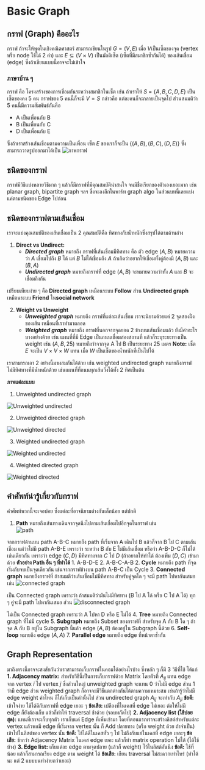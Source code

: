 ﻿


# Basic Graph
## กราฟ (Graph) คืออะไร
กราฟ ถ้าจะให้พูดในเชิงคณิตศาสตร์ สามารถเขียนในรูป $G = (V, E)$ เมื่อ $V$เป็นเซ็ตของจุด (vertex หรือ node ใช้ได้ 2 คำ) และ $E \subseteq (V\times V)$ เป็นมัลติเซ็ต (เซ็ตที่มีสมาชิกซ้ำกันได้) ของเส้นเชื่อม (edge) ซึ่งถ้าเขียนแบบนี้อาจจะไม่เข้าใจ
###  ภาษาบ้าน ๆ
กราฟ คือ โครงสร้างของการเชื่อมกันระหว่างสมาชิกในเซ็ต เช่น ถ้าเราให้ $S$ =  $\{A, B, C, D, E \}$ เป็นเซ็ตของคง 5 คน กราฟของ 5 คนนี้ก็จะมี $V = S$ กล่าวคือ แต่ละคนก็จะกลายเป็นจุดไป ส่วนสมมติว่า 5 คนนี้มีความสัมพันธ์กันคือ
- A เป็นเพื่อนกับ B
- B เป็นเพื่อนกับ C
- D เป็นเพื่อนกับ E

ซึ่งถ้าเราสร้างเส้นเชื่อมตามความเป็นเพื่อน เซ็ต $E$ ของเราก็จะป็น $\{(A, B), (B, C), (D, E)\}$  ซึ่งสามารถวาดรูปออกมาได้เป็น
![ภาพกราฟ](https://raw.githubusercontent.com/KirkPig/data-algo-supplementary/main/data/graph/example1.png)
## ชนิดของกราฟ
กราฟมีวิธีแบ่งหลายวิธีมาก ๆ แล้วก็มีกราฟที่มีคุณสมบัติน่าสนใจ จนมีชื่อเรียกของตัวเองเยอะมาก เช่น planar graph, bipartite graph ฯลฯ ซึ่งจะลงลึกในพาร์ท graph algo ในส่วนบทนี้เลยแบ่งแค่ตามชนิดของ Edge ไปก่อน
## ชนิดของกราฟตามเส้นเชื่อม
เราจะแบ่งคุณสมบัติของเส้นเชื่อมเป็น 2 คุณสมบัติคือ ทิศทางกับน้ำหนักซึ่งสรุปได้ตามด้านล่าง
1. **Direct vs Undirect:** 
	- ***Directed graph*** หมายถึง กราฟที่เส้นเชื่อมมีทิศทาง คือ ตัว edge $(A, B)$ หมายความว่า $A$ เชื่อมไปถึง $B$ ได้ แต่ $B$ ไม่ได้เชื่อมถึง $A$ ถ้าเกิดว่าอยากให้เชื่อมทั้งคู่ต้องมี $(A, B)$ และ $(B, A)$
	- ***Undirected graph*** หมายถึงกราฟที่ edge $(A, B)$ จะหมายความว่าทั้ง $A$ และ $B$ จะเชื่อมถึงกัน

เปรียบเทียบง่าย ๆ คือ **Directed graph** เหมือนระบบ **Follow** ส่วน **Undirected graph** เหมือนระบบ **Friend** ใน**social network**

2. **Weight vs Unweight**
	- ***Unweighted graph*** หมายถึง กราฟที่แต่ละเส้นเชื่อม เราจะนิยามด้วยแค่ 2  จุดสองฝั่งของเส้น เหมือนที่เราทำมาตลอด
	- ***Weighted graph*** หมายถึง กราฟที่นอกจากจุดยอด 2 ข้างบนเส้นเชื่อมแล้ว ยังมีค่าอะไรบางอย่างด้วย เช่น แผนที่ที่มี Edge เป็นถนนเชื่อมสองสถานที่ แล้วก็ระบุระยะทางเป็น weight เช่น $(A, B, 25)$ หมายถึงว่าจากจุด A ไป B เป็นระยะทาง 25 เมตร
	**Note:** เซ็ต $E$ จะเป็น $V \times V \times W$ แทน เมื่อ $W$ เป็นเซ็ตของน้ำหนักที่เป็นไปได้

เราสามารถเอา 2 อย่างนี้มาผสมกันได้ด้วย เช่น weighted undirected graph หมายถึงกราฟไม่มีทิศทางที่มีน้ำหนักด้วย เช่นแผนที่ที่ถนนทุกเส้นวิ่งได้ทั้ง 2 ทิศเป็นต้น

**ภาพแต่ละแบบ**

1. Unweighted undirected graph 

![Unweighted undirected](https://raw.githubusercontent.com/KirkPig/data-algo-supplementary/main/data/graph/unweighted_undirected.png)

2. Unweighted directed graph 

![Unweighted directed](https://raw.githubusercontent.com/KirkPig/data-algo-supplementary/main/data/graph/unweighted_directed.png)

3. Weighted undirected graph 

![Weighted undirected](https://raw.githubusercontent.com/KirkPig/data-algo-supplementary/main/data/graph/weighted_undirected.png)

4. Weighted directed graph  

![Weighted directed](https://raw.githubusercontent.com/KirkPig/data-algo-supplementary/main/data/graph/weighted_directed.png)

## คำศัพท์น่ารู้เกี่ยวกับกราฟ
คำศัพท์พวกนี้จะเจอบ่อย ซึ่งแต่ละที่อาจนิยามต่างกันเล็กน้อย แต่ปกติ
 
1. **Path** หมายถึงเส้นทางเดินจากจุดนึงไปตามเส้นเชื่อมไปอีกจุดในกราฟ เช่น  
![path](https://raw.githubusercontent.com/KirkPig/data-algo-supplementary/main/data/graph/example2.png)

จากกราฟด้านบน path A-B-C หมายถึง path ที่เริ่มจาก A เดินไป B แล้วก็จาก B ไป C ตามเส้นเชื่อม แต่ว่าไม่มี path A-B-E เพราะว่า ระหว่าง B กับ E ไม่มีเส้นเชื่อม หรือว่า A-B-D-C ก็ไม่ได้เช่นเดียวกัน เพราะว่า edge $(C, D)$ มีทิศทางจาก $C$ ไป $D$ (ถ้าอยากให้ทำได้ ต้องเพิ่ม $(D, C)$ เข้ามาด้วย
	**ตัวอย่าง Path อื่น ๆ ที่ทำได้**
	1. A-B-D-E
	2. A-B-C-A-B
2. **Cycle** หมายถึง path ที่จุดเริ่มกับจบเป็นจุดเดียวกัน เช่นจากกราฟข้างบน path A-B-C เป็น Cycle
3. **Connected graph** หมายถึงกราฟที่ ถ้าสมมติว่าเส้นเชื่อมไม่มีทิศทาง สำหรับคู่จุดใด ๆ จะมี path ไปหากันเสมอ เช่น 
![connected graph](https://raw.githubusercontent.com/KirkPig/data-algo-supplementary/main/data/graph/example3.png)

เป็น Connected graph เพราะว่า ถ้าสมมติว่ามันไม่มีทิศทาง (B ไป A ได้ หรือ C ไป A ได้) ทุก ๆ คู่จะมี path ไปหากันเสมอ ส่วน 
![disconnected graph](https://raw.githubusercontent.com/KirkPig/data-algo-supplementary/main/data/graph/example1.png)

ไม่เป็น Connected graph เพราะว่า A ไปหา D หรือ E ไม่ได้
4. **Tree** หมายถึง Connected graph ที่ไม่มี cycle
5. **Subgraph** หมายถึง Subset ของกราฟที่ สำหรับจุด A กับ B ใด ๆ ถ้าจุด A กับ B อยู่ใน Subgraph นี้แล้ว edge $(A, B)$ ต้องอยู่ใน Subgraph นี้ด้วย
6. **Self-loop** หมายถึง edge $(A, A)$
7. **Parallel edge** หมายถึง edge ที่หน้าตาซ้ำกัน 

## Graph Representation
มาถึงตรงนี้อาจจะสงสัยกันว่าเราสามารถเก็บกราฟในคอมได้อย่างไรบ้าง ซึ่งหลัก ๆ ก็มี 3 วิธีที่ใช้ ได้แก่
**1. Adjacency matrix:** สำหรับวิธีนี้เป็นการเก็บกราฟด้วย Matrix โดยตัวที่ $A_{ij}$ แทน edge จาก vertex $i$ ไป vertex $j$ ซึ่งส่วนใหญ่ unweighted graph จะแทน 0 ว่าไม่มี edge ส่วน 1 ว่ามี edge ส่วน weighted graph ก็อาจจะมีวิธีแตกต่างกันได้ตามความเหมาะสม เช่นถ้ารู้ว่าไม่มี edge weight ค่าไหน ก็ให้เก็บเป็นค่านั้นไป ส่วน undirected graph $A_{ij}$ จะเท่ากับ $A_{ji}$
**ข้อดี:** เข้าใจง่าย ใช้ได้ดีกับกราฟที่ edge เยอะ ๆ
**ข้อเสีย:** เปลืองที่ในเคสที่ edge ไม่เยอะ ต่อให้ไม่มี edge ก็ยังต้องเก็บ แล้วก็ทำให้ traversal ช้าด้วย (รอบทถัดไป)
**2. Adjacency list (ใช้บ่อยสุด):** แทนที่เราจะเก็บทุกตัว เราเก็บแค่ Edge ที่เพิ่มเข้ามา โดยที่ตอนแรกเราจะสร้างลิสต์สำหรับแต่ละ vertex แล้วพอมี edge ที่เริ่มจาก vertex นั้น ก็ Add ปลายทาง (หรือ weight ด้วย ถ้าจำเป็น) เข้าไปในลิสต์ของ vertex นั้น
**ข้อดี:** ใช้ได้ดีในเคสทั่ว ๆ ไป ไม่ถึงกับแย่ในเคสที่ edge เยอะๆ
**ข้อเสีย:** ช้ากว่า Adjacency Matrix ในเคส edge เยอะ แล้วก็ทำ matrix operation ไม่ได้ (ได้ใช้บ้าง)
**3. Edge list:** เก็บแต่ละ edge ตามจุดปลาย (แล้วก็ weight) ไว้ในลิสต์อันนึง 
**ข้อดี:** ใช้ที่น้อย แล้วก็สามารถเรียง edge ตาม weight ได้
**ข้อเสีย:** เขียน traversal ไม่สะดวกเท่าไหร่ (ทำได้นะ แต่ 2 แบบบนทำง่ายกว่าเยอะ)

 

